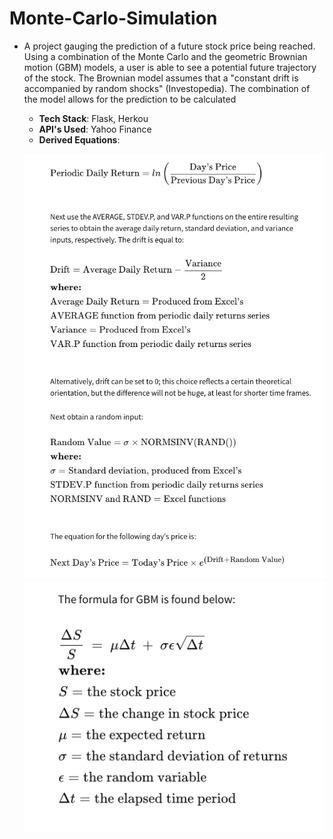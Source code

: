 # Monte-Carlo-Simulation
* A project gauging the prediction of a future stock price being reached. Using a combination of the Monte Carlo and the geometric Brownian motion (GBM) models, a user is able to see a potential future trajectory of the stock. The Brownian model assumes that a "constant drift is accompanied by random shocks" (Investopedia). The combination of the model allows for the prediction to be calculated
  * __Tech Stack__: Flask, Herkou
  * __API's Used__: Yahoo Finance
  * __Derived Equations__:
  
  ![alt text](https://github.com/amertx/Monte-Carlo-Simulation/blob/master/Screen%20Shot%202020-06-20%20at%203.56.47%20PM.png)
  ![alt text](https://github.com/amertx/Monte-Carlo-Simulation/blob/master/Screen%20Shot%202020-06-20%20at%203.55.53%20PM.png)

